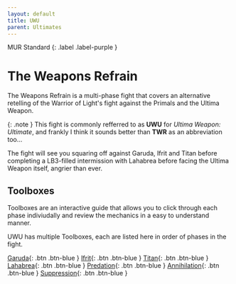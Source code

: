 ```yaml
---
layout: default
title: UWU
parent: Ultimates
---
```

MUR Standard
{: .label .label-purple }

# The Weapons Refrain

The Weapons Refrain is a multi-phase fight that covers an alternative retelling of the Warrior of Light's fight against the Primals and the Ultima Weapon.

{: .note }
This fight is commonly refferred to as **UWU** for *Ultima Weapon: Ultimate*, and frankly I think it sounds better than **TWR** as an abbreviation too...

The fight will see you squaring off against Garuda, Ifrit and Titan before completing a LB3-filled intermission with Lahabrea before facing the Ultima Weapon itself, angrier than ever.

## Toolboxes

Toolboxes are an interactive guide that allows you to click through each phase indiviudally and review the mechanics in a easy to understand manner.

UWU has multiple Toolboxes, each are listed here in order of phases in the fight.

[Garuda](https://ff14.toolboxgaming.space/?id=882261013862561&preview=1){: .btn .btn-blue }
[Ifrit](https://ff14.toolboxgaming.space/?id=562530446784261&preview=1){: .btn .btn-blue }
[Titan](https://ff14.toolboxgaming.space/?id=982261963862561&preview=1){: .btn .btn-blue }
[Lahabrea](https://ff14.toolboxgaming.space/?id=430631425646261&preview=1){: .btn .btn-blue }
[Predation](https://ff14.toolboxgaming.space/?id=530635345646261&preview=1){: .btn .btn-blue }
[Annihilation](https://ff14.toolboxgaming.space/?id=930637786646261&preview=1){: .btn .btn-blue }
[Suppression](https://ff14.toolboxgaming.space/?id=192261294862561&preview=1){: .btn .btn-blue }